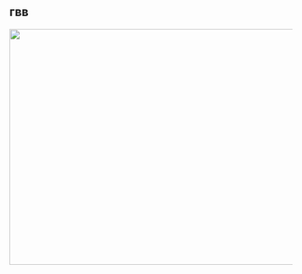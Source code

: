 
## гвв
<div id="header" align="center">
  <img src="https://media3.giphy.com/media/v1.Y2lkPTc5MGI3NjExcXl4Mnl0Nnk4emI4cTJ6c2pldzJ1eW85ampwazFpN3M2MHJ2NW1hNCZlcD12MV9pbnRlcm5hbF9naWZfYnlfaWQmY3Q9Zw/ZtB2l3jHiJsFa/giphy.gif" width="650" height="420"/>
</div>
